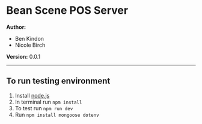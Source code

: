 # Bean Scene POS Server

__Author:__  
- Ben Kindon  
- Nicole Birch  

__Version:__ 0.0.1

---

## To run testing environment
1. Install [node.js](https://nodejs.org/en)
2. In terminal run `npm install`
3. To test run `npm run dev`
4. Run `npm install mongoose dotenv`
